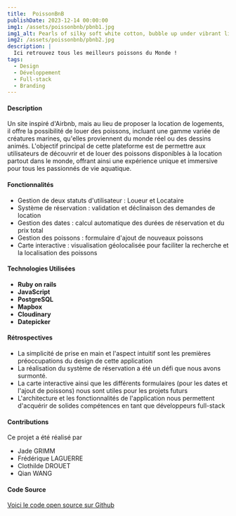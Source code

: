 ```yaml
---
title:  PoissonBnB
publishDate: 2023-12-14 00:00:00
img1: /assets/poissonbnb/pbnb1.jpg
img1_alt: Pearls of silky soft white cotton, bubble up under vibrant lighting
img2: /assets/poissonbnb/pbnb2.jpg
description: |
  Ici retrouvez tous les meilleurs poissons du Monde !
tags:
  - Design
  - Développement
  - Full-stack
  - Branding
---
```


#### Description

Un site inspiré d'Airbnb, mais au lieu de proposer la location de logements, il offre la possibilité de louer des poissons, incluant une gamme variée de créatures marines, qu'elles proviennent du monde réel ou des dessins animés. L'objectif principal de cette plateforme est de permettre aux utilisateurs de découvrir et de louer des poissons disponibles à la location partout dans le monde, offrant ainsi une expérience unique et immersive pour tous les passionnés de vie aquatique.

#### Fonctionnalités

- Gestion de deux statuts d'utilisateur : Loueur et Locataire
- Système de réservation : validation et déclinaison des demandes de location
- Gestion des dates : calcul automatique des durées de réservation et du prix total
- Gestion des poissons : formulaire d'ajout de nouveaux poissons
- Carte interactive : visualisation géolocalisée pour faciliter la recherche et la localisation des poissons



#### Technologies Utilisées

- **Ruby on rails**
- **JavaScript**
- **PostgreSQL**
- **Mapbox**
- **Cloudinary**
- **Datepicker**

#### Rétrospectives

- La simplicité de prise en main et l'aspect intuitif sont les premières préoccupations du design de cette application
- La réalisation du système de réservation a été un défi que nous avons surmonté.
- La carte interactive ainsi que les différents formulaires (pour les dates et l'ajout de poissons) nous sont utiles pour les projets futurs
- L'architecture et les fonctionnalités de l'application nous permettent d'acquérir de solides compétences en tant que développeurs full-stack

#### Contributions
 Ce projet a été réalisé par
- Jade GRIMM
- Frédérique LAGUERRE
- Clothilde DROUET
- Qian WANG

#### Code Source

<a href="https://github.com/Humanidealife/goldfishes_app" target="_blank">Voici le code open source sur Github</a>
